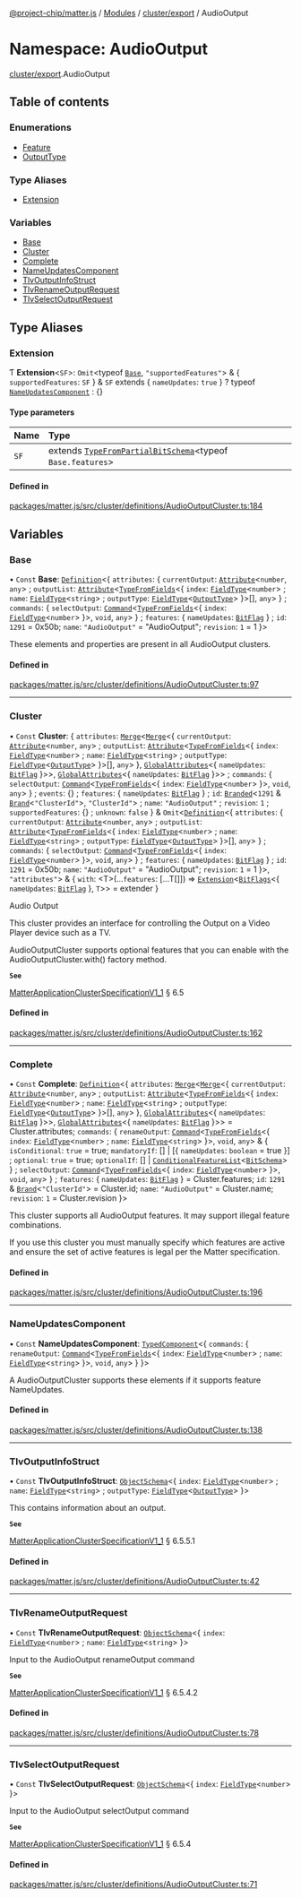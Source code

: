 [@project-chip/matter.js](../README.md) / [Modules](../modules.md) / [cluster/export](cluster_export.md) / AudioOutput

# Namespace: AudioOutput

[cluster/export](cluster_export.md).AudioOutput

## Table of contents

### Enumerations

- [Feature](../enums/cluster_export.AudioOutput.Feature.md)
- [OutputType](../enums/cluster_export.AudioOutput.OutputType.md)

### Type Aliases

- [Extension](cluster_export.AudioOutput.md#extension)

### Variables

- [Base](cluster_export.AudioOutput.md#base)
- [Cluster](cluster_export.AudioOutput.md#cluster)
- [Complete](cluster_export.AudioOutput.md#complete)
- [NameUpdatesComponent](cluster_export.AudioOutput.md#nameupdatescomponent)
- [TlvOutputInfoStruct](cluster_export.AudioOutput.md#tlvoutputinfostruct)
- [TlvRenameOutputRequest](cluster_export.AudioOutput.md#tlvrenameoutputrequest)
- [TlvSelectOutputRequest](cluster_export.AudioOutput.md#tlvselectoutputrequest)

## Type Aliases

### Extension

Ƭ **Extension**\<`SF`\>: `Omit`\<typeof [`Base`](cluster_export.AudioOutput.md#base), ``"supportedFeatures"``\> & \{ `supportedFeatures`: `SF`  } & `SF` extends \{ `nameUpdates`: ``true``  } ? typeof [`NameUpdatesComponent`](cluster_export.AudioOutput.md#nameupdatescomponent) : {}

#### Type parameters

| Name | Type |
| :------ | :------ |
| `SF` | extends [`TypeFromPartialBitSchema`](schema_export.md#typefrompartialbitschema)\<typeof `Base.features`\> |

#### Defined in

[packages/matter.js/src/cluster/definitions/AudioOutputCluster.ts:184](https://github.com/project-chip/matter.js/blob/c15b1068/packages/matter.js/src/cluster/definitions/AudioOutputCluster.ts#L184)

## Variables

### Base

• `Const` **Base**: [`Definition`](cluster_export.ClusterFactory.md#definition)\<\{ `attributes`: \{ `currentOutput`: [`Attribute`](../interfaces/cluster_export.Attribute.md)\<`number`, `any`\> ; `outputList`: [`Attribute`](../interfaces/cluster_export.Attribute.md)\<[`TypeFromFields`](tlv_export.md#typefromfields)\<\{ `index`: [`FieldType`](../interfaces/tlv_export.FieldType.md)\<`number`\> ; `name`: [`FieldType`](../interfaces/tlv_export.FieldType.md)\<`string`\> ; `outputType`: [`FieldType`](../interfaces/tlv_export.FieldType.md)\<[`OutputType`](../enums/cluster_export.AudioOutput.OutputType.md)\>  }\>[], `any`\>  } ; `commands`: \{ `selectOutput`: [`Command`](../interfaces/cluster_export.Command.md)\<[`TypeFromFields`](tlv_export.md#typefromfields)\<\{ `index`: [`FieldType`](../interfaces/tlv_export.FieldType.md)\<`number`\>  }\>, `void`, `any`\>  } ; `features`: \{ `nameUpdates`: [`BitFlag`](schema_export.md#bitflag)  } ; `id`: ``1291`` = 0x50b; `name`: ``"AudioOutput"`` = "AudioOutput"; `revision`: ``1`` = 1 }\>

These elements and properties are present in all AudioOutput clusters.

#### Defined in

[packages/matter.js/src/cluster/definitions/AudioOutputCluster.ts:97](https://github.com/project-chip/matter.js/blob/c15b1068/packages/matter.js/src/cluster/definitions/AudioOutputCluster.ts#L97)

___

### Cluster

• `Const` **Cluster**: \{ `attributes`: [`Merge`](util_export.md#merge)\<[`Merge`](util_export.md#merge)\<\{ `currentOutput`: [`Attribute`](../interfaces/cluster_export.Attribute.md)\<`number`, `any`\> ; `outputList`: [`Attribute`](../interfaces/cluster_export.Attribute.md)\<[`TypeFromFields`](tlv_export.md#typefromfields)\<\{ `index`: [`FieldType`](../interfaces/tlv_export.FieldType.md)\<`number`\> ; `name`: [`FieldType`](../interfaces/tlv_export.FieldType.md)\<`string`\> ; `outputType`: [`FieldType`](../interfaces/tlv_export.FieldType.md)\<[`OutputType`](../enums/cluster_export.AudioOutput.OutputType.md)\>  }\>[], `any`\>  }, [`GlobalAttributes`](cluster_export.md#globalattributes)\<\{ `nameUpdates`: [`BitFlag`](schema_export.md#bitflag)  }\>\>, [`GlobalAttributes`](cluster_export.md#globalattributes)\<\{ `nameUpdates`: [`BitFlag`](schema_export.md#bitflag)  }\>\> ; `commands`: \{ `selectOutput`: [`Command`](../interfaces/cluster_export.Command.md)\<[`TypeFromFields`](tlv_export.md#typefromfields)\<\{ `index`: [`FieldType`](../interfaces/tlv_export.FieldType.md)\<`number`\>  }\>, `void`, `any`\>  } ; `events`: {} ; `features`: \{ `nameUpdates`: [`BitFlag`](schema_export.md#bitflag)  } ; `id`: [`Branded`](util_export.md#branded)\<``1291`` & [`Brand`](util_export.md#brand)\<``"ClusterId"``\>, ``"ClusterId"``\> ; `name`: ``"AudioOutput"`` ; `revision`: ``1`` ; `supportedFeatures`: {} ; `unknown`: ``false``  } & `Omit`\<[`Definition`](cluster_export.ClusterFactory.md#definition)\<\{ `attributes`: \{ `currentOutput`: [`Attribute`](../interfaces/cluster_export.Attribute.md)\<`number`, `any`\> ; `outputList`: [`Attribute`](../interfaces/cluster_export.Attribute.md)\<[`TypeFromFields`](tlv_export.md#typefromfields)\<\{ `index`: [`FieldType`](../interfaces/tlv_export.FieldType.md)\<`number`\> ; `name`: [`FieldType`](../interfaces/tlv_export.FieldType.md)\<`string`\> ; `outputType`: [`FieldType`](../interfaces/tlv_export.FieldType.md)\<[`OutputType`](../enums/cluster_export.AudioOutput.OutputType.md)\>  }\>[], `any`\>  } ; `commands`: \{ `selectOutput`: [`Command`](../interfaces/cluster_export.Command.md)\<[`TypeFromFields`](tlv_export.md#typefromfields)\<\{ `index`: [`FieldType`](../interfaces/tlv_export.FieldType.md)\<`number`\>  }\>, `void`, `any`\>  } ; `features`: \{ `nameUpdates`: [`BitFlag`](schema_export.md#bitflag)  } ; `id`: ``1291`` = 0x50b; `name`: ``"AudioOutput"`` = "AudioOutput"; `revision`: ``1`` = 1 }\>, ``"attributes"``\> & \{ `with`: \<T\>(...`features`: [...T[]]) => [`Extension`](cluster_export.AudioOutput.md#extension)\<[`BitFlags`](schema_export.md#bitflags)\<\{ `nameUpdates`: [`BitFlag`](schema_export.md#bitflag)  }, `T`\>\> = extender }

Audio Output

This cluster provides an interface for controlling the Output on a Video Player device such as a TV.

AudioOutputCluster supports optional features that you can enable with the AudioOutputCluster.with() factory
method.

**`See`**

[MatterApplicationClusterSpecificationV1_1](../interfaces/spec_export.MatterApplicationClusterSpecificationV1_1.md) § 6.5

#### Defined in

[packages/matter.js/src/cluster/definitions/AudioOutputCluster.ts:162](https://github.com/project-chip/matter.js/blob/c15b1068/packages/matter.js/src/cluster/definitions/AudioOutputCluster.ts#L162)

___

### Complete

• `Const` **Complete**: [`Definition`](cluster_export.ClusterFactory.md#definition)\<\{ `attributes`: [`Merge`](util_export.md#merge)\<[`Merge`](util_export.md#merge)\<\{ `currentOutput`: [`Attribute`](../interfaces/cluster_export.Attribute.md)\<`number`, `any`\> ; `outputList`: [`Attribute`](../interfaces/cluster_export.Attribute.md)\<[`TypeFromFields`](tlv_export.md#typefromfields)\<\{ `index`: [`FieldType`](../interfaces/tlv_export.FieldType.md)\<`number`\> ; `name`: [`FieldType`](../interfaces/tlv_export.FieldType.md)\<`string`\> ; `outputType`: [`FieldType`](../interfaces/tlv_export.FieldType.md)\<[`OutputType`](../enums/cluster_export.AudioOutput.OutputType.md)\>  }\>[], `any`\>  }, [`GlobalAttributes`](cluster_export.md#globalattributes)\<\{ `nameUpdates`: [`BitFlag`](schema_export.md#bitflag)  }\>\>, [`GlobalAttributes`](cluster_export.md#globalattributes)\<\{ `nameUpdates`: [`BitFlag`](schema_export.md#bitflag)  }\>\> = Cluster.attributes; `commands`: \{ `renameOutput`: [`Command`](../interfaces/cluster_export.Command.md)\<[`TypeFromFields`](tlv_export.md#typefromfields)\<\{ `index`: [`FieldType`](../interfaces/tlv_export.FieldType.md)\<`number`\> ; `name`: [`FieldType`](../interfaces/tlv_export.FieldType.md)\<`string`\>  }\>, `void`, `any`\> & \{ `isConditional`: ``true`` = true; `mandatoryIf`: [] \| [\{ `nameUpdates`: `boolean` = true }] ; `optional`: ``true`` = true; `optionalIf`: [] \| [`ConditionalFeatureList`](cluster_export.md#conditionalfeaturelist)\<[`BitSchema`](schema_export.md#bitschema)\>  } ; `selectOutput`: [`Command`](../interfaces/cluster_export.Command.md)\<[`TypeFromFields`](tlv_export.md#typefromfields)\<\{ `index`: [`FieldType`](../interfaces/tlv_export.FieldType.md)\<`number`\>  }\>, `void`, `any`\>  } ; `features`: \{ `nameUpdates`: [`BitFlag`](schema_export.md#bitflag)  } = Cluster.features; `id`: ``1291`` & [`Brand`](util_export.md#brand)\<``"ClusterId"``\> = Cluster.id; `name`: ``"AudioOutput"`` = Cluster.name; `revision`: ``1`` = Cluster.revision }\>

This cluster supports all AudioOutput features. It may support illegal feature combinations.

If you use this cluster you must manually specify which features are active and ensure the set of active
features is legal per the Matter specification.

#### Defined in

[packages/matter.js/src/cluster/definitions/AudioOutputCluster.ts:196](https://github.com/project-chip/matter.js/blob/c15b1068/packages/matter.js/src/cluster/definitions/AudioOutputCluster.ts#L196)

___

### NameUpdatesComponent

• `Const` **NameUpdatesComponent**: [`TypedComponent`](../interfaces/cluster_export.ClusterFactory.TypedComponent.md)\<\{ `commands`: \{ `renameOutput`: [`Command`](../interfaces/cluster_export.Command.md)\<[`TypeFromFields`](tlv_export.md#typefromfields)\<\{ `index`: [`FieldType`](../interfaces/tlv_export.FieldType.md)\<`number`\> ; `name`: [`FieldType`](../interfaces/tlv_export.FieldType.md)\<`string`\>  }\>, `void`, `any`\>  }  }\>

A AudioOutputCluster supports these elements if it supports feature NameUpdates.

#### Defined in

[packages/matter.js/src/cluster/definitions/AudioOutputCluster.ts:138](https://github.com/project-chip/matter.js/blob/c15b1068/packages/matter.js/src/cluster/definitions/AudioOutputCluster.ts#L138)

___

### TlvOutputInfoStruct

• `Const` **TlvOutputInfoStruct**: [`ObjectSchema`](../classes/tlv_export.ObjectSchema.md)\<\{ `index`: [`FieldType`](../interfaces/tlv_export.FieldType.md)\<`number`\> ; `name`: [`FieldType`](../interfaces/tlv_export.FieldType.md)\<`string`\> ; `outputType`: [`FieldType`](../interfaces/tlv_export.FieldType.md)\<[`OutputType`](../enums/cluster_export.AudioOutput.OutputType.md)\>  }\>

This contains information about an output.

**`See`**

[MatterApplicationClusterSpecificationV1_1](../interfaces/spec_export.MatterApplicationClusterSpecificationV1_1.md) § 6.5.5.1

#### Defined in

[packages/matter.js/src/cluster/definitions/AudioOutputCluster.ts:42](https://github.com/project-chip/matter.js/blob/c15b1068/packages/matter.js/src/cluster/definitions/AudioOutputCluster.ts#L42)

___

### TlvRenameOutputRequest

• `Const` **TlvRenameOutputRequest**: [`ObjectSchema`](../classes/tlv_export.ObjectSchema.md)\<\{ `index`: [`FieldType`](../interfaces/tlv_export.FieldType.md)\<`number`\> ; `name`: [`FieldType`](../interfaces/tlv_export.FieldType.md)\<`string`\>  }\>

Input to the AudioOutput renameOutput command

**`See`**

[MatterApplicationClusterSpecificationV1_1](../interfaces/spec_export.MatterApplicationClusterSpecificationV1_1.md) § 6.5.4.2

#### Defined in

[packages/matter.js/src/cluster/definitions/AudioOutputCluster.ts:78](https://github.com/project-chip/matter.js/blob/c15b1068/packages/matter.js/src/cluster/definitions/AudioOutputCluster.ts#L78)

___

### TlvSelectOutputRequest

• `Const` **TlvSelectOutputRequest**: [`ObjectSchema`](../classes/tlv_export.ObjectSchema.md)\<\{ `index`: [`FieldType`](../interfaces/tlv_export.FieldType.md)\<`number`\>  }\>

Input to the AudioOutput selectOutput command

**`See`**

[MatterApplicationClusterSpecificationV1_1](../interfaces/spec_export.MatterApplicationClusterSpecificationV1_1.md) § 6.5.4

#### Defined in

[packages/matter.js/src/cluster/definitions/AudioOutputCluster.ts:71](https://github.com/project-chip/matter.js/blob/c15b1068/packages/matter.js/src/cluster/definitions/AudioOutputCluster.ts#L71)
